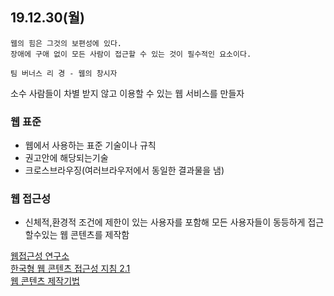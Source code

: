 ## 19.12.30(월)
~~~
웹의 힘은 그것의 보편성에 있다. 
장애에 구애 없이 모든 사람이 접근할 수 있는 것이 필수적인 요소이다.

팀 버너스 리 경 - 웹의 창시자
~~~

소수 사람들이 차별 받지 않고 이용할 수 있는 웹 서비스를 만들자

### 웹 표준
+ 웹에서 사용하는 표준 기술이나 규칙
+ 권고안에 해당되는기술
+ 크로스브라우징(여러브라우저에서 동일한 결과물을 냄)

### 웹 접근성
+ 신체적,환경적 조건에 제한이 있는 사용자를 포함해 모든 사용자들이 동등하게 접근할수있는 웹 콘텐츠를 제작함

[웹접근성 연구소](https://www.wah.or.kr:444/Accessibility/define.asp)   
[한국형 웹 콘텐츠 접근성 지침 2.1](https://www.wah.or.kr:444/Participation/guide.asp)   
[웹 콘텐츠 제작기법](https://www.wah.or.kr:444/Participation/technique.asp)

